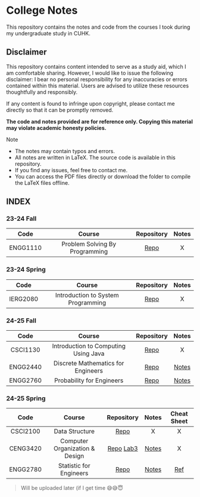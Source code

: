 # College Notes

This repository contains the notes and code from the courses I took during my undergraduate study in CUHK.

## Disclaimer
This repository contains content intended to serve as a study aid, which I am comfortable sharing. However, I would like to issue the following disclaimer: I bear no personal responsibility for any inaccuracies or errors contained within this material. Users are advised to utilize these resources thoughtfully and responsibly.

If any content is found to infringe upon copyright, please contact me directly so that it can be promptly removed.

**The code and notes provided are for reference only. Copying this material may violate academic honesty policies.**

> [!Note]
> + The notes may contain typos and errors.
> + All notes are written in LaTeX. The source code is available in this repository.
> + If you find any issues, feel free to contact me.
> + You can access the PDF files directly or download the folder to compile the LaTeX files offline.

## INDEX

### 23-24 Fall
|  Code  |  Course  |  Repository  |  Notes  |
|  :---:  |  :---:  |  :---:  |  :---:  |
|  ENGG1110  |  Problem Solving By Programming  |  [Repo](ENGG1110)  |  X  |

### 23-24 Spring
|  Code  |  Course  |  Repository  |  Notes  |
|  :---:  |  :---:  |  :---:  |  :---:  |
|  IERG2080  |  Introduction to System Programming   |  [Repo](IERG2080)  |  X  |

### 24-25 Fall
|  Code  |  Course  |  Repository  |  Notes  |
|  :---:  |  :---:  |  :---:  |  :---:  |
|  CSCI1130  |  Introduction to Computing Using Java  |  [Repo](CSCI1130)  |  X  |
|  ENGG2440  |  Discrete Mathematics for Engineers  |  [Repo](ENGG2440)  |  [Notes](https://ryanc.wtf/files/ENGG2440.pdf)  |
|  ENGG2760  |  Probability for Engineers  |  [Repo](ENGG2760)  |  [Notes](https://ryanc.wtf/files/ENGG2760.pdf)  |

### 24-25 Spring
|  Code  |  Course  |  Repository  |  Notes  |  Cheat Sheet  |
|  :---:  |  :---:  |  :---:  |  :---:  |  :---:  |
|  CSCI2100  |  Data Structure  |  [Repo](CSCI2100)  |  X  |  X  |
|  CENG3420  |  Computer Organization & Design  |  [Repo](CENG3420)  [Lab3](https://github.com/dizzyryan/CENG3420_main)  |  [Notes](https://ryanc.wtf/files/CENG3420.pdf)  |  X  |
|  ENGG2780  |  Statistic for Engineers  |  [Repo](ENGG2780)  |  [Notes](https://ryanc.wtf/files/ENGG2780.pdf)  |  [Ref](https://ryanc.wtf/files/ENGG2780_Midterm_CheatSheet.pdf)  |

> Will be uploaded later (if I get time :sweat_smile::sweat_smile::innocent:


